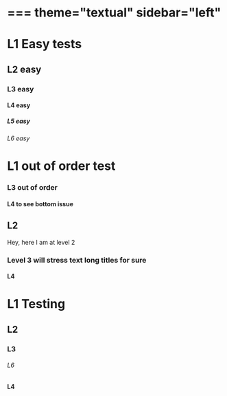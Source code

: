 ===
theme="textual"
sidebar="left"
===

# L1 Easy tests
## L2 easy
### L3 easy
#### L4 easy
##### L5 easy
###### L6 easy

# L1 out of order test
### L3  out of order

#### L4 to see bottom issue

## L2

Hey, here I am at level 2

### Level 3 will stress text long titles for sure

#### L4



# L1 Testing 
##  L2
###  L3
###### L6
#### L4
